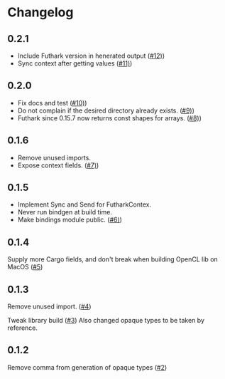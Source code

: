 # Changelog

## 0.2.1

- Include Futhark version in henerated output ([#12)](https://github.com/Erk-/genfut/pull/12))
- Sync context after getting values ([#11)](https://github.com/Erk-/genfut/pull/11))

## 0.2.0

- Fix docs and test ([#10)](https://github.com/Erk-/genfut/pull/10))
- Do not complain if the desired directory already exists. ([#9)](https://github.com/Erk-/genfut/pull/9))
- Futhark since 0.15.7 now returns const shapes for arrays. ([#8)](https://github.com/Erk-/genfut/pull/8))

## 0.1.6

- Remove unused imports.
- Expose context fields.
([#7)](https://github.com/Erk-/genfut/pull/7))

## 0.1.5

- Implement Sync and Send for FutharkContex.
- Never run bindgen at build time.
- Make bindings module public.
([#6)](https://github.com/Erk-/genfut/pull/6))

## 0.1.4

Supply more Cargo fields, and don't break when building OpenCL lib on MacOS ([#5](https://github.com/Erk-/genfut/pull/5))

## 0.1.3

Remove unused import. ([#4](https://github.com/Erk-/genfut/pull/4))

Tweak library build ([#3](https://github.com/Erk-/genfut/pull/3))
Also changed opaque types to be taken by reference.


## 0.1.2
Remove comma from generation of opaque types ([#2](https://github.com/Erk-/genfut/pull/2#start-of-content))

